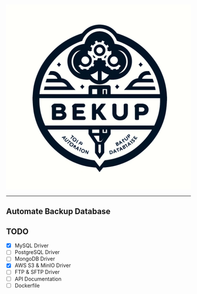 ![Bekup](docs/bekup-dall-e.webp)

---

## **Automate Backup Database**

## TODO 

- [x] MySQL Driver
- [ ] PostgreSQL Driver
- [ ] MongoDB Driver
- [x] AWS S3 & MinIO Driver
- [ ] FTP & SFTP Driver
- [ ] API Documentation
- [ ] Dockerfile